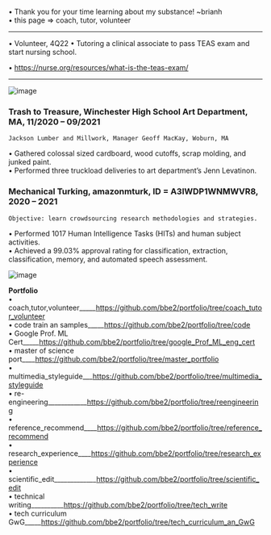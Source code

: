 • Thank you for your time learning about my substance! ~brianh  
• this page => coach, tutor, volunteer   

---------

• Volunteer, 4Q22 
• Tutoring a clinical associate to pass TEAS exam and start nursing school.

•  https://nurse.org/resources/what-is-the-teas-exam/  

---------

![image](https://user-images.githubusercontent.com/59778456/201565751-8b4676d7-9f0c-4188-82fb-05684106d0c6.png)  
### Trash to Treasure, Winchester High School Art Department, MA, 11/2020 – 09/2021  
	Jackson Lumber and Millwork, Manager Geoff MacKay, Woburn, MA  
•	Gathered colossal sized cardboard, wood cutoffs, scrap molding, and junked paint.  
•	Performed three truckload deliveries to art department’s Jenn Levatinon.  

### Mechanical Turking, amazonmturk, ID = A3IWDP1WNMWVR8, 2020 – 2021  
	Objective: learn crowdsourcing research methodologies and strategies.  
•	Performed 1017 Human Intelligence Tasks (HITs) and human subject activities.  
•	Achieved a 99.03% approval rating for classification, extraction, classification, memory, and automated speech assessment.  


![image](https://user-images.githubusercontent.com/59778456/201565438-f80c0374-d1bc-4389-914a-7dda8f623253.png)

**Portfolio**  
• coach,tutor,volunteer_____https://github.com/bbe2/portfolio/tree/coach_tutor_volunteer  
• code train an samples_____https://github.com/bbe2/portfolio/tree/code  
• Google Prof. ML Cert_____https://github.com/bbe2/portfolio/tree/google_Prof_ML_eng_cert  
• master of science port____https://github.com/bbe2/portfolio/tree/master_portfolio  
• multimedia_styleguide___https://github.com/bbe2/portfolio/tree/multimedia_styleguide  
• re-engineering____________https://github.com/bbe2/portfolio/tree/reengineering  
• reference_recommend____https://github.com/bbe2/portfolio/tree/reference_recommend  
• research_experience____https://github.com/bbe2/portfolio/tree/research_experience  
• scientific_edit_____________https://github.com/bbe2/portfolio/tree/scientific_edit  
• technical writing__________https://github.com/bbe2/portfolio/tree/tech_write  
• tech curriculum GwG_____https://github.com/bbe2/portfolio/tree/tech_curriculum_an_GwG  
